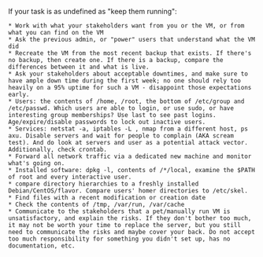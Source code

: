 If your task is as undefined as "keep them running":

    * Work with what your stakeholders want from you or the VM, or from what you can find on the VM
    * Ask the previous admin, or "power" users that understand what the VM did
    * Recreate the VM from the most recent backup that exists. If there's no backup, then create one. If there is a backup, compare the differences between it and what is live. 
    * Ask your stakeholders about acceptable downtimes, and make sure to have ample down time during the first week; no one should rely too heavily on a 95% uptime for such a VM - disappoint those expectations early. 
    * Users: the contents of /home, /root, the bottom of /etc/group and /etc/passwd. Which users are able to login, or use sudo, or have interesting group memberships? Use last to see past logins. Age/expire/disable passwords to lock out inactive users. 
    * Services: netstat -a, iptables -L , nmap from a different host, ps axu. Disable servers and wait for people to complain (AKA scream test). And do look at servers and user as a potential attack vector. Additionally, check crontab. 
    * Forward all network traffic via a dedicated new machine and monitor what's going on. 
    * Installed software: dpkg -l, contents of /*/local, examine the $PATH of root and every interactive user. 
    * compare directory hierarchies to a freshly installed Debian/CentOS/flavor. Compare users' homer directories to /etc/skel. 
    * Find files with a recent modification or creation date 
    * Check the contents of /tmp, /var/run, /var/cache 
    * Communicate to the stakeholders that a pet/manually run VM is unsatisfactory, and explain the risks. If they don't bother too much, it may not be worth your time to replace the server, but you still need to communicate the risks and maybe cover your back. Do not accept too much responsibility for something you didn't set up, has no documentation, etc.
